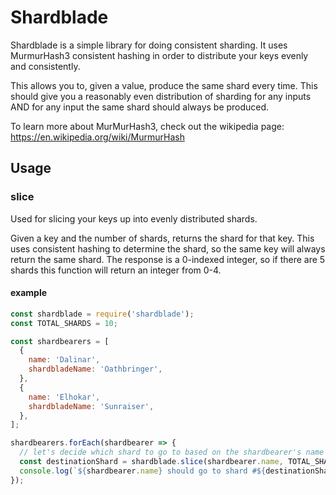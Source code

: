 # Shardblade

Shardblade is a simple library for doing consistent sharding. It uses MurmurHash3 consistent hashing in order to distribute your keys evenly and consistently.

This allows you to, given a value, produce the same shard every time. This should give you a reasonably even distribution of sharding for any inputs AND for any input the same shard should always be produced.

To learn more about MurMurHash3, check out the wikipedia page: https://en.wikipedia.org/wiki/MurmurHash

## Usage

### slice

Used for slicing your keys up into evenly distributed shards.

Given a key and the number of shards, returns the shard for that key. This uses consistent hashing to determine the shard, so the same key will always return the same shard. The response is a 0-indexed integer, so if there are 5 shards this function will return an integer from 0-4.

#### example

```javascript
const shardblade = require('shardblade');
const TOTAL_SHARDS = 10;

const shardbearers = [
  {
    name: 'Dalinar',
    shardbladeName: 'Oathbringer',
  },
  {
    name: 'Elhokar',
    shardbladeName: 'Sunraiser',
  },
];

shardbearers.forEach(shardbearer => {
  // let's decide which shard to go to based on the shardbearer's name
  const destinationShard = shardblade.slice(shardbearer.name, TOTAL_SHARDS);
  console.log(`${shardbearer.name} should go to shard #${destinationShard}`);
});
```
